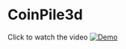 # CoinPile3d

Click to watch the video
[![Demo](https://img.youtube.com/vi/YfAhE_ZD3gQ/0.jpg)](https://youtu.be/YfAhE_ZD3gQ)
 
